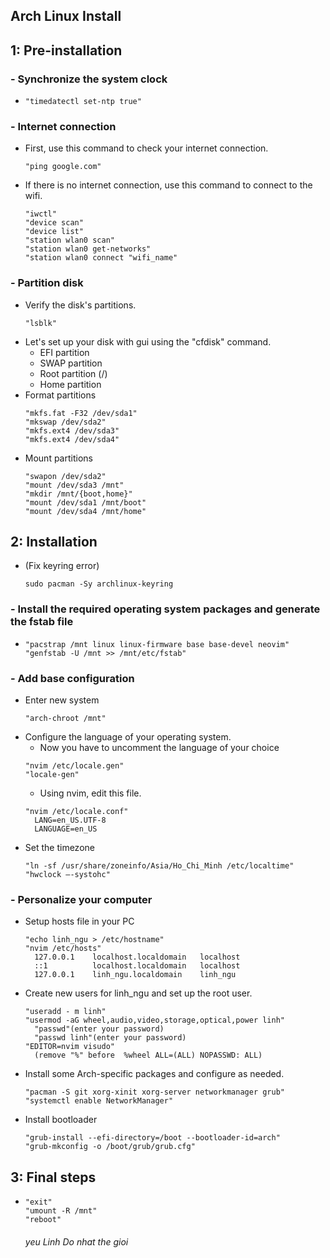 ## Arch Linux Install

## 1: Pre-installation

### - Synchronize the system clock

- ```
  "timedatectl set-ntp true"
  ```

### - Internet connection

- First, use this command to check your internet connection.
  ```
  "ping google.com"
  ```
- If there is no internet connection, use this command to connect to the wifi.
  ```
  "iwctl"
  "device scan"
  "device list"
  "station wlan0 scan"
  "station wlan0 get-networks"
  "station wlan0 connect "wifi_name"
  ```

### - Partition disk

- Verify the disk's partitions.
  ```
  "lsblk"
  ```
- Let's set up your disk with gui using the "cfdisk" command.
  - EFI partition
  - SWAP partition
  - Root partition (/)
  - Home partition
- Format partitions
  ```
  "mkfs.fat -F32 /dev/sda1"
  "mkswap /dev/sda2"
  "mkfs.ext4 /dev/sda3"
  "mkfs.ext4 /dev/sda4"
  ```
- Mount partitions
  ```
  "swapon /dev/sda2"
  "mount /dev/sda3 /mnt"
  "mkdir /mnt/{boot,home}"
  "mount /dev/sda1 /mnt/boot"
  "mount /dev/sda4 /mnt/home"
  ```

## 2: Installation

- (Fix keyring error)
  ```
  sudo pacman -Sy archlinux-keyring
  ```

### - Install the required operating system packages and generate the fstab file

- ```
  "pacstrap /mnt linux linux-firmware base base-devel neovim"
  "genfstab -U /mnt >> /mnt/etc/fstab"
  ```

### - Add base configuration

- Enter new system
  ```
  "arch-chroot /mnt"
  ```
- Configure the language of your operating system.
  - Now you have to uncomment the language of your choice
  ```
  "nvim /etc/locale.gen"
  "locale-gen"
  ```
  - Using nvim, edit this file.
  ```
  "nvim /etc/locale.conf"
    LANG=en_US.UTF-8
    LANGUAGE=en_US
  ```
- Set the timezone
  ```
  "ln -sf /usr/share/zoneinfo/Asia/Ho_Chi_Minh /etc/localtime"
  "hwclock —-systohc"
  ```

### - Personalize your computer

- Setup hosts file in your PC
  ```
  "echo linh_ngu > /etc/hostname"
  "nvim /etc/hosts"
    127.0.0.1    localhost.localdomain   localhost
    ::1          localhost.localdomain   localhost
    127.0.0.1    linh_ngu.localdomain    linh_ngu
  ```
- Create new users for linh_ngu and set up the root user.
  ```
  "useradd - m linh"
  "usermod -aG wheel,audio,video,storage,optical,power linh"
    "passwd"(enter your password)
    "passwd linh"(enter your password)
  "EDITOR=nvim visudo"
    (remove "%" before  %wheel ALL=(ALL) NOPASSWD: ALL)
  ```
- Install some Arch-specific packages and configure as needed.
  ```
  "pacman -S git xorg-xinit xorg-server networkmanager grub"
  "systemctl enable NetworkManager"
  ```
- Install bootloader
  ```
  "grub-install --efi-directory=/boot --bootloader-id=arch"
  "grub-mkconfig -o /boot/grub/grub.cfg"
  ```

## 3: Final steps

- ```
  "exit"
  "umount -R /mnt"
  "reboot"
  ```
  ###### yeu Linh Do nhat the gioi
